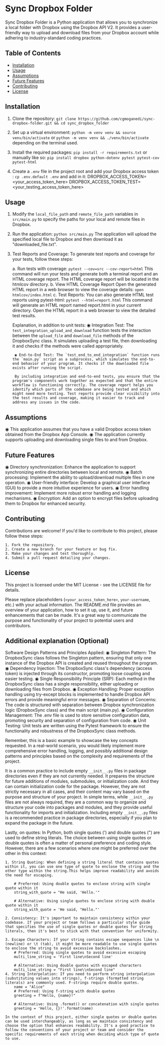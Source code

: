 # Sync Dropbox Folder

Sync Dropbox Folder is a Python application that allows you to synchronize a local folder with Dropbox using the Dropbox API V2. It provides a user-friendly way to upload and download files from your Dropbox account while adhering to industry-standard coding practices.

## Table of Contents

- [Installation](#installation)
- [Usage](#usage)
- [Assumptions](#assumptions)
- [Future Features](#future-features)
- [Contributing](#contributing)
- [License](#license)

## Installation

1. Clone the repository:
   `git clone https://github.com/cgmoganedi/sync-dropbox-folder.git && cd sync_dropbox_folder`

2. Set up a virtual environment:
    `python -m venv venv && source venv/bin/activate` or `python -m venv venv && ./venv/bin/activate` depending on the terminal used.

3. Install the required packages:
    `pip install -r requirements.txt` or manually like so: `pip install dropbox python-dotenv pytest pytest-cov pytest-html`

4. Create a `.env` file in the project root and add your Dropbox access token :
    `cp .env.default .env`
    and add in it:
    DROPBOX_ACCESS_TOKEN=<your_access_token_here>
    DROPBOX_ACCESS_TOKEN_TEST=<your_testing_access_token_here>

## Usage

1. Modify the `local_file_path` and `remote_file_path` variables in `src/main.py` to specify the paths for your local and remote files in Dropbox.

2. Run the application:
    `python src/main.py`
    The application will upload the specified local file to Dropbox and then download it as "downloaded_file.txt".

3. Test Reports and Coverage:
    To generate test reports and coverage for your tests, follow these steps:

    a. Run tests with coverage: `pytest --cov=src --cov-report=html`
        This command will run your tests and generate both a terminal report and an HTML coverage report. The HTML coverage report will be located in the htmlcov directory.
    b. View HTML Coverage Report
        Open the generated HTML report in a web browser to view the coverage details: `open htmlcov/index.html`
    c. Test Reports:
        You can also generate HTML test reports using pytest-html: `pytest --html=report.html`
        This command will generate an HTML report named report.html in your current directory. Open the HTML report in a web browser to view the detailed test results.

    Explanation, in addition to unit tests:
        ◉ Integration Test: The `test_integration_upload_and_download` function tests the interaction between the `upload_file` and `download_file` methods of the DropboxSync class. It simulates uploading a test file, then downloading it and checks if the methods were called appropriately.

        ◉ End-to-End Test: The `test_end_to_end_integration` function runs the `main.py` script as a subprocess, which simulates the end-to-end behavior of your program. It checks if the downloaded file exists after running the script.

        By including integration and end-to-end tests, you ensure that the program's components work together as expected and that the entire workflow is functioning correctly. The coverage report helps you identify which parts of the codebase are being tested and which might need more testing. Test reports provide clear visibility into the test results and coverage, making it easier to track and address any issues in the code.


## Assumptions

◉ This application assumes that you have a valid Dropbox access token obtained from the Dropbox App Console.
◉ The application currently supports uploading and downloading single files to and from Dropbox.

## Future Features

◉ Directory synchronization: Enhance the application to support synchronizing entire directories between local and remote.
◉ Batch processing: Implement the ability to upload/download multiple files in one operation.
◉ User-friendly interface: Develop a graphical user interface (GUI) to provide a more intuitive experience for users.
◉ Error handling improvement: Implement more robust error handling and logging mechanisms.
◉ Encryption: Add an option to encrypt files before uploading them to Dropbox for enhanced security.

## Contributing

Contributions are welcome! If you'd like to contribute to this project, please follow these steps:

    1. Fork the repository.
    2. Create a new branch for your feature or bug fix.
    3. Make your changes and test thoroughly.
    4. Submit a pull request detailing your changes.

## License

This project is licensed under the MIT License - see the LICENSE file for details.

Please replace placeholders (`<your_access_token_here>`, `your-username`, etc.) with your actual information. The README.md file provides an overview of your application, how to set it up, use it, and future enhancements that can be made. It's a great way to communicate the purpose and functionality of your project to potential users and contributors.

## Additional explanation (Optional)

Software Design Patterns and Principles Applied:
    ◉ Singleton Pattern: The DropboxSync class follows the Singleton pattern, ensuring that only one instance of the Dropbox API is created and reused throughout the program.
    ◉ Dependency Injection: The DropboxSync class's dependency (access token) is injected through its constructor, promoting loose coupling and easier testing.
    ◉ Single Responsibility Principle (SRP): Each method in the DropboxSync class has a single responsibility, either uploading or downloading files from Dropbox.
    ◉ Exception Handling: Proper exception handling using try-except blocks is implemented to handle Dropbox API errors and provide meaningful error messages.
    ◉ Separation of Concerns: The code is structured with separation between Dropbox synchronization logic (DropboxSync class) and the main script (main.py).
    ◉ Configuration Management: The .env file is used to store sensitive configuration data, promoting security and separation of configuration from code.
    ◉ Unit Testing: Unit tests are written using the Pytest framework to ensure the functionality and robustness of the DropboxSync class methods.

Remember, this is a basic example to showcase the key concepts requested. In a real-world scenario, you would likely implement more comprehensive error handling, logging, and possibly additional design patterns and principles based on the complexity and requirements of the project.

It is a common practice to include empty `__init__.py` files in package directories even if they are not currently needed. It prepares the structure for future additions of modules, submodules, or initialization code. And they can contain initialization code for the package. However, they are not strictly necessary in all cases, and their content may vary based on the purpose and structure of your project. In simple terms, while `__init__.py` files are not always required, they are a common way to organize and structure your code into packages and modules, and they provide useful functionality for imports and initialization. Including empty `__init__.py` files is a recommended practice in package directories, especially if you plan to expand the package in the future.

Lastly, on quotes:
    In Python, both single quotes (') and double quotes (") are used to define string literals. The choice between using single quotes or double quotes is often a matter of personal preference and coding style. However, there are a few scenarios where one might be preferred over the other in this context:

    1. String Quoting: When defining a string literal that contains quotes within it, you can use one type of quote to enclose the string and the other type within the string.This helps improve readability and avoids the need for escaping.

        # Preferred: Using double quotes to enclose string with single quote within it
        string_with_quote = "He said, 'Hello.'"

        # Alternative: Using single quotes to enclose string with double quote within it
        string_with_quote = 'He said, "Hello."'
    
    2. Consistency: It's important to maintain consistency within your codebase. If your project or team follows a particular style guide that specifies the use of single quotes or double quotes for string literals, then it's best to stick with that convention for uniformity.

    3. Escape Characters: If your string contains escape sequences like \n (newline) or \t (tab), it might be more readable to use single quotes to enclose the string to avoid excessive backslashes.
        # Preferred: Using single quotes to avoid excessive escaping
        multi_line_string = 'First line\nSecond line'

        # Alternative: Using double quotes with escaped characters
        multi_line_string = "First line\\nSecond line"
    4. String Interpolation: If you need to perform string interpolation (substituting values into strings), f-strings (formatted string literals) are commonly used. F-strings require double quotes.
        name = "Alice"
        # Preferred: Using f-string with double quotes
        greeting = f"Hello, {name}!"

        # Alternative: Using .format() or concatenation with single quotes
        greeting = 'Hello, {}!'.format(name)

    In the context of this project, either single quotes or double quotes can be used interchangeably, as long as we maintain consistency and choose the option that enhances readability. It's a good practice to follow the conventions of your project or team and consider the specific requirements of each string when deciding which type of quote to use.


